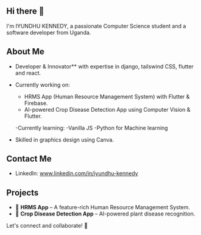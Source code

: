 ## Hi there 👋
 

I'm IYUNDHU KENNEDY, a passionate Computer Science student and a software developer from Uganda.  

## About Me  
- Developer & Innovator** with expertise in django, tailswind CSS, flutter and react.

  
- Currently working on:  
  - HRMS App (Human Resource Management System) with Flutter & Firebase.  
  - AI-powered Crop Disease Detection App using Computer Vision & Flutter.

   -Currently learning:
    -Vanilla JS
    -Python for Machine learning
  
- Skilled in graphics design using Canva.  

## Contact Me  
- LinkedIn: www.linkedin.com/in/iyundhu-kennedy

  
## Projects  
- 🚀 **HRMS App** – A feature-rich Human Resource Management System. 
- 🌿 **Crop Disease Detection App** – AI-powered plant disease recognition.  

Let's connect and collaborate! 🚀  
<!--
**Qen-byte/Qen-byte** is a ✨ _special_ ✨ repository because its `README.md` (this file) appears on your GitHub profile.

Here are some ideas to get you started:

- 🔭 I’m currently working on ...
- 🌱 I’m currently learning ...
- 👯 I’m looking to collaborate on ...
- 🤔 I’m looking for help with ...
- 💬 Ask me about ...
- 📫 How to reach me: ...
- 😄 Pronouns: ...
- ⚡ Fun fact: ...
-->
